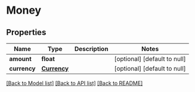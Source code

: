 # Money

## Properties
Name | Type | Description | Notes
------------ | ------------- | ------------- | -------------
**amount** | **float** |  | [optional] [default to null]
**currency** | [**Currency**](Currency.md) |  | [optional] [default to null]

[[Back to Model list]](../README.md#documentation-for-models) [[Back to API list]](../README.md#documentation-for-api-endpoints) [[Back to README]](../README.md)


